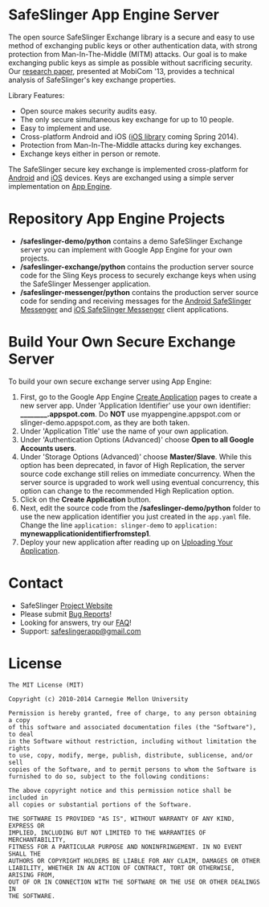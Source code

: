 SafeSlinger App Engine Server
===================
The open source SafeSlinger Exchange library is a secure and easy to use method of exchanging public keys or other authentication data, with strong protection from Man-In-The-Middle (MITM) attacks. Our goal is to make exchanging public keys as simple as possible without sacrificing security. Our [research paper][10], presented at MobiCom '13, provides a technical analysis of SafeSlinger's key exchange properties.

Library Features:

- Open source makes security audits easy.
- The only secure simultaneous key exchange for up to 10 people.
- Easy to implement and use.
- Cross-platform Android and iOS ([iOS library][11] coming Spring 2014).
- Protection from Man-In-The-Middle attacks during key exchanges.
- Exchange keys either in person or remote.

The SafeSlinger secure key exchange is implemented cross-platform for [Android][14] and [iOS][11] devices. Keys are exchanged using a simple server implementation on [App Engine][15].

Repository App Engine Projects
=======

- **/safeslinger-demo/python** contains a demo SafeSlinger Exchange server you can implement with Google App Engine for your own projects.
- **/safeslinger-exchange/python** contains the production server source code for the Sling Keys process to securely exchange keys when using the SafeSlinger Messenger application.
- **/safeslinger-messenger/python** contains the production server source code for sending and receiving messages for the [Android SafeSlinger Messenger][1] and [iOS SafeSlinger Messenger][3] client applications.

Build Your Own Secure Exchange Server
========
To build your own secure exchange server using App Engine:

1. First, go to the Google App Engine [Create Application][18] pages to create a new server app. Under 'Application Identifier' use your own identifier: **________.appspot.com**. Do **NOT** use myappengine.appspot.com or slinger-demo.appspot.com, as they are both taken.
3. Under 'Application Title' use the name of your own application.
4. Under 'Authentication Options (Advanced)' choose **Open to all Google Accounts users**.
5. Under 'Storage Options (Advanced)' choose **Master/Slave**. While this option has been deprecated, in favor of High Replication, the server source code exchange still relies on immediate concurrency. When the server source is upgraded to work well using eventual concurrency, this option can change to the recommended High Replication option.
6. Click on the **Create Application** button.
7. Next, edit the source code from the **/safeslinger-demo/python** folder to use the new application identifier you just created in the `app.yaml` file. Change the line `application: slinger-demo` to `application: `**mynewapplicationidentifierfromstep1**. 
8. Deploy your new application after reading up on [Uploading Your Application](http://developers.google.com/appengine/docs/python/gettingstartedpython27/uploading).
  
Contact
=======

* SafeSlinger [Project Website][9]
* Please submit [Bug Reports][12]!
* Looking for answers, try our [FAQ][7]!
* Support: <safeslingerapp@gmail.com>

License
=======
	The MIT License (MIT)

	Copyright (c) 2010-2014 Carnegie Mellon University

	Permission is hereby granted, free of charge, to any person obtaining a copy
	of this software and associated documentation files (the "Software"), to deal
	in the Software without restriction, including without limitation the rights
	to use, copy, modify, merge, publish, distribute, sublicense, and/or sell
	copies of the Software, and to permit persons to whom the Software is
	furnished to do so, subject to the following conditions:

	The above copyright notice and this permission notice shall be included in
	all copies or substantial portions of the Software.

	THE SOFTWARE IS PROVIDED "AS IS", WITHOUT WARRANTY OF ANY KIND, EXPRESS OR
	IMPLIED, INCLUDING BUT NOT LIMITED TO THE WARRANTIES OF MERCHANTABILITY,
	FITNESS FOR A PARTICULAR PURPOSE AND NONINFRINGEMENT. IN NO EVENT SHALL THE
	AUTHORS OR COPYRIGHT HOLDERS BE LIABLE FOR ANY CLAIM, DAMAGES OR OTHER
	LIABILITY, WHETHER IN AN ACTION OF CONTRACT, TORT OR OTHERWISE, ARISING FROM,
	OUT OF OR IN CONNECTION WITH THE SOFTWARE OR THE USE OR OTHER DEALINGS IN
	THE SOFTWARE.



 [1]: http://play.google.com/store/apps/details?id=edu.cmu.cylab.starslinger
 [2]: http://play.google.com/store/apps/details?id=edu.cmu.cylab.starslinger.demo
 [3]: http://itunes.apple.com/app/safeslinger/id493529867
 [4]: http://www.saphir2.com/sphlib
 [5]: http://code.google.com/p/android-vcard
 [6]: http://www.youtube.com/watch?v=IFXL8fUqNKY
 [7]: http://www.cylab.cmu.edu/safeslinger/faq.html
 [8]: http://www.cylab.cmu.edu/safeslinger/images/android-StartDemo.png
 [9]: http://www.cylab.cmu.edu/safeslinger
 [10]: http://sparrow.ece.cmu.edu/group/pub/farb_safeslinger_mobicom2013.pdf
 [11]: http://github.com/SafeSlingerProject/SafeSlinger-iOS
 [12]: http://github.com/SafeSlingerProject/SafeSlinger-AppEngine/issues
 [13]: http://developer.android.com/reference/android/support/v7/app/package-summary.html 
 [14]: http://github.com/SafeSlingerProject/SafeSlinger-Android
 [15]: http://github.com/SafeSlingerProject/SafeSlinger-AppEngine
 [16]: http://www.urbanairship.com
 [17]: http://www.openssl.org
 [18]: http://appengine.google.com/start/createapp

 
 